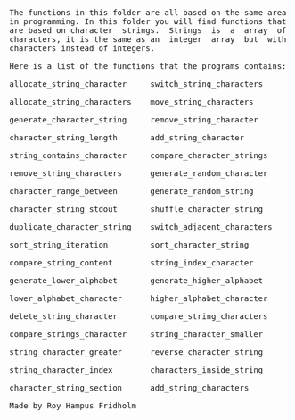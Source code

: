 
<pre>
The functions in this folder are all based on the same area
in programming. In this folder you will find functions that
are based on character  strings.  Strings  is  a  array  of
characters, it is the same as an  integer  array  but  with
characters instead of integers.

Here is a list of the functions that the programs contains:

allocate_string_character     switch_string_characters

allocate_string_characters    move_string_characters

generate_character_string     remove_string_character

character_string_length       add_string_character

string_contains_character     compare_character_strings

remove_string_characters      generate_random_character

character_range_between       generate_random_string

character_string_stdout       shuffle_character_string

duplicate_character_string    switch_adjacent_characters

sort_string_iteration         sort_character_string

compare_string_content        string_index_character

generate_lower_alphabet       generate_higher_alphabet

lower_alphabet_character      higher_alphabet_character

delete_string_character       compare_string_characters

compare_strings_character     string_character_smaller

string_character_greater      reverse_character_string

string_character_index        characters_inside_string

character_string_section      add_string_characters

Made by Roy Hampus Fridholm
</pre>
